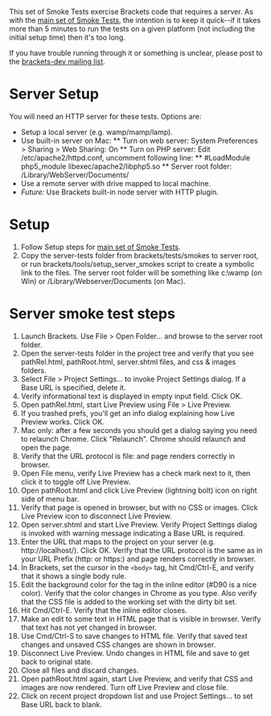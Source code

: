 This set of Smoke Tests exercise Brackets code that requires a server. As with the [main set of Smoke Tests](Brackets-Smoke-Tests), the intention is to keep it quick--if it takes more than 5 minutes to run the tests on a given platform (not including the initial setup time) then it's too long.

If you have trouble running through it or something is unclear, please post to the [brackets-dev mailing list](http://groups.google.com/group/brackets-dev).

Server Setup
============
You will need an HTTP server for these tests. Options are:
* Setup a local server (e.g. wamp/mamp/lamp).
* Use built-in server on Mac:
** Turn on web server: System Preferences > Sharing > Web Sharing: On
** Turn on PHP server: Edit /etc/apache2/httpd.conf, uncomment following line:
** #LoadModule php5_module libexec/apache2/libphp5.so
** Server root folder: /Library/WebServer/Documents/
* Use a remote server with drive mapped to local machine.
* _Future:_ Use Brackets built-in node server with HTTP plugin.

Setup
=====

1. Follow Setup steps for [main set of Smoke Tests](Brackets-Smoke-Tests).
2. Copy the server-tests folder from brackets/tests/smokes to server root, or run brackets/tools/setup_server_smokes script to create a symbolic link to the files. The server root folder will be something like c:\wamp (on Win) or /Library/Webserver/Documents (on Mac).

Server smoke test steps
=======================

1. Launch Brackets. Use File > Open Folder... and browse to the server root folder.
2. Open the server-tests folder in the project tree and verify that you see pathRel.html, pathRoot.html, server.shtml files, and css &amp; images folders.
3. Select File > Project Settings... to invoke Project Settings dialog. If a Base URL is specified, delete it.
4. Verify informational text is displayed in empty input field. Click OK.
5. Open pathRel.html, start Live Preview using File > Live Preview.
6. If you trashed prefs, you'll get an info dialog explaining how Live Preview works. Click OK.
7. Mac only: after a few seconds you should get a dialog saying you need to relaunch Chrome. Click "Relaunch". Chrome should relaunch and open the page.
8. Verify that the URL protocol is file: and page renders correctly in browser.
9. Open File menu, verify Live Preview has a check mark next to it, then click it to toggle off Live Preview.
10. Open pathRoot.html and click Live Preview (lightning bolt) icon on right side of menu bar.
11. Verify that page is opened in browser, but with no CSS or images. Click Live Preview icon to disconnect Live Preview.
12. Open server.shtml and start Live Preview. Verify Project Settings dialog is invoked with warning message indicating a Base URL is required.
13. Enter the URL that maps to the project on your server (e.g. http://localhost/). Click OK. Verify that the URL protocol is the same as in your URL Prefix (http: or https:) and page renders correctly in browser.
14. In Brackets, set the cursor in the `<body>` tag, hit Cmd/Ctrl-E, and verify that it shows a single body rule.
15. Edit the background color for the <body> tag in the inline editor (#D90 is a nice color). Verify that the color changes in Chrome as you type. Also verify that the CSS file is added to the working set with the dirty bit set.
16. Hit Cmd/Ctrl-E. Verify that the inline editor closes.
17. Make an edit to some text in HTML page that is visible in browser. Verify that text has not yet changed in browser.
18. Use Cmd/Ctrl-S to save changes to HTML file. Verify that saved text changes and unsaved CSS changes are shown in browser.
19. Disconnect Live Preview. Undo changes in HTML file and save to get back to original state.
20. Close all files and discard changes.
21. Open pathRoot.html again, start Live Preview, and verify that CSS and images are now rendered. Turn off Live Preview and close file.
22. Click on recent project dropdown list and use Project Settings... to set Base URL back to blank.
